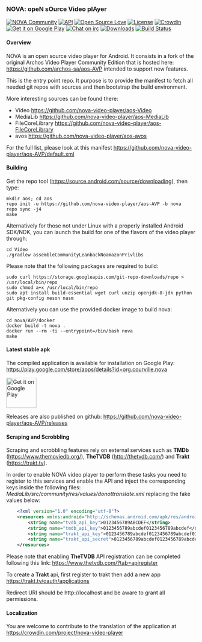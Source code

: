 ### NOVA: opeN sOurce Video plAyer

[![NOVA Community](https://img.shields.io/badge/join-community-blue.svg)](https://www.reddit.com/r/NovaVideoPlayer)
[![API](https://img.shields.io/badge/API-17%2B-brightgreen.svg?style=flat)](https://android-arsenal.com/api?level=17)
[![Open Source Love](https://badges.frapsoft.com/os/v1/open-source.svg?v=102)](https://opensource.org/licenses/Apache-2.0)
[![License](https://img.shields.io/badge/license-Apache%202.0-blue.svg)](https://github.com/nova-video-player/aos-AVP/blob/nova/LICENSE.txt)
[![Crowdin](https://crowdin.net/badges/nova-video-player/localized.png)](https://crowdin.com/project/nova-video-player)
[![Get it on Google Play](https://badgen.net/badge/Get%20it%20on/Google%20Play/689f38?icon=googleplay)](https://play.google.com/store/apps/details?id=org.courville.nova)
[![Chat on irc](https://img.shields.io/badge/irc.freenode.net-%23novavideoplayer-blue.svg)](irc://irc.freenode.net/novavideoplayer)
[![Downloads](https://img.shields.io/github/downloads/nova-video-player/aos-AVP/total.svg)](https://github.com/nova-video-player/aos-AVP/releases)
[![Build Status](https://img.shields.io/travis/nova-video-player/aos-Fdroid.svg)](https://travis-ci.org/nova-video-player/aos-Fdroid)

#### Overview

NOVA is an open source video player for Android. It consists in a fork of the original Archos Video Player Community Edition that is hosted here: https://github.com/archos-sa/aos-AVP intended to support new features.

This is the entry point repo. It purpose is to provide the manifest to fetch all needed git repos with sources and then bootstrap the build environment.

More interesting sources can be found there:
- Video https://github.com/nova-video-player/aos-Video
- MediaLib https://github.com/nova-video-player/aos-MediaLib
- FileCoreLibrary  https://github.com/nova-video-player/aos-FileCoreLibrary
- avos https://github.com/nova-video-player/aos-avos

For the full list, please look at this manifest https://github.com/nova-video-player/aos-AVP/default.xml

#### Building

Get the repo tool (https://source.android.com/source/downloading), then type:
```
mkdir aos; cd aos
repo init -u https://github.com/nova-video-player/aos-AVP -b nova
repo sync -j4
make
```

Alternatively for those not under Linux with a properly installed Android SDK/NDK, you can launch the build for one of the flavors of the video player through:
```
cd Video
./gradlew assembleCommunityLeanbackNoamazonPrivlibs
```

Please note that the following packages are required to build:
```
sudo curl https://storage.googleapis.com/git-repo-downloads/repo > /usr/local/bin/repo
sudo chmod a+x /usr/local/bin/repo
sudo apt install build-essential wget curl unzip openjdk-8-jdk python git pkg-config meson nasm
```

Alternatively you can use the provided docker image to build nova:
```
cd nova/AVP/docker
docker build -t nova .
docker run --rm -ti --entrypoint=/bin/bash nova
make
```
#### Latest stable apk

The compiled application is available for installation on Google Play: https://play.google.com/store/apps/details?id=org.courville.nova

[<img src="https://play.google.com/intl/en_us/badges/images/generic/en_badge_web_generic.png" alt="Get it on Google Play" height="80">](https://play.google.com/store/apps/details?id=org.courville.nova)

Releases are also published on github: https://github.com/nova-video-player/aos-AVP/releases

#### Scraping and Scrobbling

Scraping and scrobbling features rely on external services such as **TMDb** (https://www.themoviedb.org/), **TheTVDB** (http://thetvdb.com/) and **Trakt** (https://trakt.tv).

In order to enable NOVA video player to perform these tasks you need to register to this services and enable the API and inject the corresponding keys inside the following files: *MediaLib/src/community/res/values/donottranslate.xml*
replacing the fake values below:
```xml
    <?xml version="1.0" encoding="utf-8"?>
    <resources xmlns:android="http://schemas.android.com/apk/res/android">
        <string name="tvdb_api_key">0123456789ABCDEF</string>
        <string name="tmdb_api_key">0123456789abcdef0123456789abcdef</string>
        <string name="trakt_api_key">0123456789abcdef0123456789abcdef0123456789abcdef0123456789abcdef</string>
        <string name="trakt_api_secret">0123456789abcdef0123456789abcdef0123456789abcdef0123456789abcdef</string>
    </resources>
```

Please note that enabling **TheTVDB** API registration can be completed following this link: https://www.thetvdb.com/?tab=apiregister


To create a **Trakt** api, first register to trakt then add a new app
https://trakt.tv/oauth/applications

Redirect URI should be
http://localhost
and be aware to grant all permissions.

#### Localization

You are welcome to contribute to the translation of the application at https://crowdin.com/project/nova-video-player

